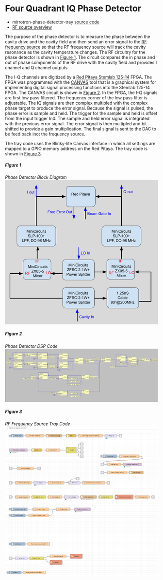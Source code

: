 # Four Quadrant IQ Phase Detector
* mirrotron-phase-detector-tray <a href="https://github.com/bl-mirrotron/mirrotron-phase-detector-tray" target="_blank">source code</a>
* [RF source overview](https://bl-mirrotron.github.io/#rf-source)

The purpose of the phase detector is to measure the phase between the cavity drive and the cavity field and then send an error signal to the [RF frequency source](https://bl-mirrotron.github.io/mirrotron-rf-src-tray/) so that the RF frequency source will track the cavity resonance as the cavity temperature changes. The RF circuitry for the phase detector is shown in [Figure 1](#figure-1). The circuit compares the in phase and out of phase components of the RF drive with the cavity field and provides I channel and Q channel outputs.

The I-Q channels are digitized by a [Red Pitaya Stemlab 125-14](https://redpitaya.com/stemlab-125-14/) FPGA. The FPGA was programmed with the [CANVAS](https://content.redpitaya.com/blog/canvas-a-free-graphical-dsp-design-tool-for-red-pitayas-fpga) tool that is a graphical system for implementing digital signal processing functions into the Stemlab 125-14 FPGA. The CANVAS circuit is shown in [Figure 2](#figure-2). In the FPGA, the I-Q signals are first low pass filtered. The frequency corner of the low pass filter is adjustable. The IQ signals are then complex multipled with the complex phase target to produce the error signal. Because the signal is pulsed, the phase error is sample and held. The trigger for the sample and held is offset from the input trigger In0. The sample and held error signal is integrated with the previous error signal. The error signal is then multipled and bit shifted to provide a gain multiplication. The final signal is sent to the DAC to be feed back inot the frequency source.

The tray code uses the Blinky-lite Canvas interface in which all settings are mapped to a GPIO memory address on the Red Pitaya. The tray code is shown in [Figure 3](#figure-3).

##### Figure 1 #####
*Phase Detector Block Diagram*<br>
![phase-detector diagam](doc/LLRF-Phase-Detector.png)

##### Figure 2 #####
*Phase Detector DSP Code*<br>
![phase-detector dsp](doc/mirrotron-phase-detector.png)

##### Figure 3 #####
*RF Frequency Source Tray Code*<br>
![phase-detector impl](doc/phase-det-tray-flow.png)
